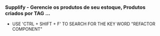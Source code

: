 ### Supplify - Gerencie os produtos de seu estoque, Produtos criados por TAG ...

- USE 'CTRL + SHIFT + F' TO SEARCH FOR THE KEY WORD "REFACTOR COMPONENT"
